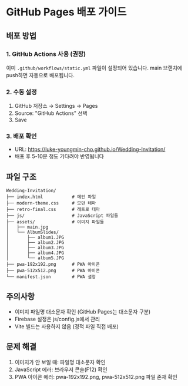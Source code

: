 # GitHub Pages 배포 가이드

## 배포 방법

### 1. GitHub Actions 사용 (권장)
이미 `.github/workflows/static.yml` 파일이 설정되어 있습니다.
main 브랜치에 push하면 자동으로 배포됩니다.

### 2. 수동 설정
1. GitHub 저장소 → Settings → Pages
2. Source: "GitHub Actions" 선택
3. Save

### 3. 배포 확인
- URL: https://luke-youngmin-cho.github.io/Wedding-Invitation/
- 배포 후 5-10분 정도 기다려야 반영됩니다

## 파일 구조
```
Wedding-Invitation/
├── index.html           # 메인 파일
├── modern-theme.css     # 모던 테마
├── retro-final.css      # 레트로 테마
├── js/                  # JavaScript 파일들
├── assets/              # 이미지 파일들
│   ├── main.jpg
│   └── AlbumSlides/
│       ├── album1.JPG
│       ├── album2.JPG
│       ├── album3.JPG
│       ├── album4.JPG
│       └── album5.JPG
├── pwa-192x192.png      # PWA 아이콘
├── pwa-512x512.png      # PWA 아이콘
└── manifest.json        # PWA 설정
```

## 주의사항
- 이미지 파일명 대소문자 확인 (GitHub Pages는 대소문자 구분)
- Firebase 설정은 js/config.js에서 관리
- Vite 빌드는 사용하지 않음 (정적 파일 직접 배포)

## 문제 해결
1. 이미지가 안 보일 때: 파일명 대소문자 확인
2. JavaScript 에러: 브라우저 콘솔(F12) 확인
3. PWA 아이콘 에러: pwa-192x192.png, pwa-512x512.png 파일 존재 확인